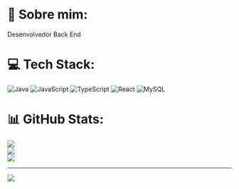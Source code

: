 # 💫 Sobre mim:
Desenvolvedor Back End


# 💻 Tech Stack:
![Java](https://img.shields.io/badge/java-%23ED8B00.svg?style=for-the-badge&logo=java&logoColor=white) ![JavaScript](https://img.shields.io/badge/javascript-%23323330.svg?style=for-the-badge&logo=javascript&logoColor=%23F7DF1E) ![TypeScript](https://img.shields.io/badge/typescript-%23007ACC.svg?style=for-the-badge&logo=typescript&logoColor=white) ![React](https://img.shields.io/badge/react-%2320232a.svg?style=for-the-badge&logo=react&logoColor=%2361DAFB) ![MySQL](https://img.shields.io/badge/mysql-%2300f.svg?style=for-the-badge&logo=mysql&logoColor=white)
# 📊 GitHub Stats:
![](https://github-readme-stats.vercel.app/api?username=pietrorpedro&theme=dark&hide_border=false&include_all_commits=true&count_private=false)<br/>
![](https://github-readme-streak-stats.herokuapp.com/?user=pietrorpedro&theme=dark&hide_border=false)<br/>
![](https://github-readme-stats.vercel.app/api/top-langs/?username=pietrorpedro&theme=dark&hide_border=false&include_all_commits=true&count_private=false&layout=compact)

---
[![](https://visitcount.itsvg.in/api?id=pietrorpedro&icon=0&color=12)](https://visitcount.itsvg.in)
